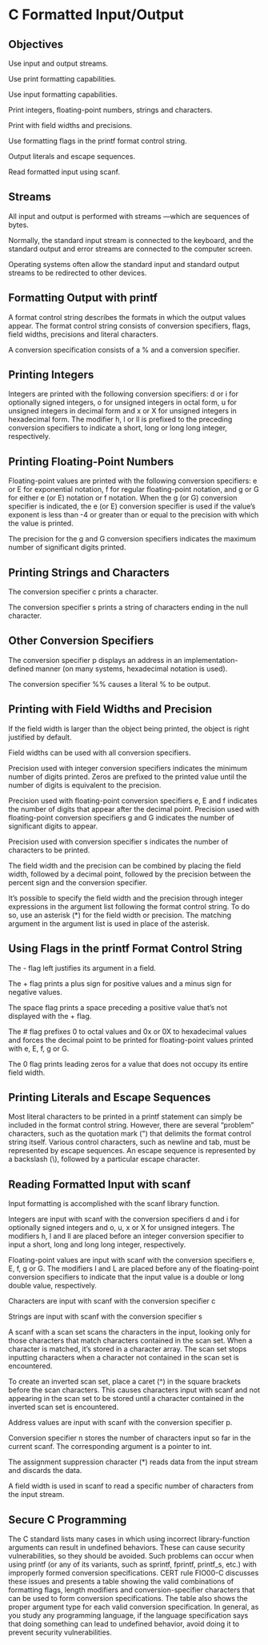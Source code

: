 # C Formatted Input/Output

## Objectives

Use input and output streams. 

Use print formatting capabilities. 

Use input formatting capabilities. 

Print integers, floating-point numbers, strings and characters. 

Print with field widths and precisions. 

Use formatting flags in the printf format control string. 

Output literals and escape sequences.

Read formatted input using scanf.

## Streams

All input and output is performed with streams —which are sequences of bytes. 

Normally, the standard input stream is connected to the keyboard, and the standard output and error streams are connected to the computer screen.

Operating systems often allow the standard input and standard output streams to be redirected to other devices.

## Formatting Output with printf

A format control string describes the formats in which the output values appear. The format control string consists of conversion specifiers, flags, field widths, precisions and literal characters.

A conversion specification consists of a % and a conversion specifier.

## Printing Integers

Integers are printed with the following conversion specifiers: d or i for optionally signed integers, o for unsigned integers in octal form, u for unsigned integers in decimal form and x or X for unsigned integers in hexadecimal form. The modifier h, l or ll is prefixed to the preceding conversion specifiers to indicate a short, long or long long integer, respectively.

## Printing Floating-Point Numbers

Floating-point values are printed with the following conversion specifiers: e or E for exponential notation, f for regular floating-point notation, and g or G for either e (or E) notation or f notation. When the g (or G) conversion specifier is indicated, the e (or E) conversion specifier is used if the value’s exponent is less than -4 or greater than or equal to the precision with which the value is printed.

The precision for the g and G conversion specifiers indicates the maximum number of significant digits printed.

## Printing Strings and Characters

The conversion specifier c prints a character.

The conversion specifier s prints a string of characters ending in the null character. 

## Other Conversion Specifiers

The conversion specifier p displays an address in an implementation-defined manner (on many systems, hexadecimal notation is used). 

The conversion specifier %% causes a literal % to be output. 

## Printing with Field Widths and Precision

If the field width is larger than the object being printed, the object is right justified by default. 

Field widths can be used with all conversion specifiers.

Precision used with integer conversion specifiers indicates the minimum number of digits printed. Zeros are prefixed to the printed value until the number of digits is equivalent to the precision.

Precision used with floating-point conversion specifiers e, E and f indicates the number of digits that appear after the decimal point. Precision used with floating-point conversion specifiers g and G indicates the number of significant digits to appear. 

Precision used with conversion specifier s indicates the number of characters to be printed. 

The field width and the precision can be combined by placing the field width, followed by a decimal point, followed by the precision between the percent sign and the conversion specifier. 

It’s possible to specify the field width and the precision through integer expressions in the argument list following the format control string. To do so, use an asterisk (*) for the field width or precision. The matching argument in the argument list is used in place of the asterisk. 

## Using Flags in the printf Format Control String

The - flag left justifies its argument in a field.

The + flag prints a plus sign for positive values and a minus sign for negative values. 

The space flag prints a space preceding a positive value that’s not displayed with the + flag.

The # flag prefixes 0 to octal values and 0x or 0X to hexadecimal values and forces the decimal point to be printed for floating-point values printed with e, E, f, g or G.

The 0 flag prints leading zeros for a value that does not occupy its entire field width.

## Printing Literals and Escape Sequences

Most literal characters to be printed in a printf statement can simply be included in the format control string. However, there are several “problem” characters, such as the quotation mark (") that delimits the format control string itself. Various control characters, such as newline and tab, must be represented by escape sequences. An escape sequence is represented by a backslash (\\), followed by a particular escape character. 

## Reading Formatted Input with scanf

Input formatting is accomplished with the scanf library function. 

Integers are input with scanf with the conversion specifiers d and i for optionally signed integers and o, u, x or X for unsigned integers. The modifiers h, l and ll are placed before an integer conversion specifier to input a short, long and long long integer, respectively.

Floating-point values are input with scanf with the conversion specifiers e, E, f, g or G. The modifiers l and L are placed before any of the floating-point conversion specifiers to indicate that the input value is a double or long double value, respectively.

 Characters are input with scanf with the conversion specifier c

Strings are input with scanf with the conversion specifier s

A scanf with a scan set scans the characters in the input, looking only for those characters that match characters contained in the scan set. When a character is matched, it’s stored in a character array. The scan set stops inputting characters when a character not contained in the scan set is encountered. 

To create an inverted scan set, place a caret (^) in the square brackets before the scan characters. This causes characters input with scanf and not appearing in the scan set to be stored until a character contained in the inverted scan set is encountered.

Address values are input with scanf with the conversion specifier p.

Conversion specifier n stores the number of characters input so far in the current scanf. The corresponding argument is a pointer to int.

The assignment suppression character (*) reads data from the input stream and discards the data.

A field width is used in scanf to read a specific number of characters from the input stream.

## Secure C Programming

The C standard lists many cases in which using incorrect library-function arguments can result in undefined behaviors. These can cause security vulnerabilities, so they should be avoided. Such problems can occur when using printf (or any of its variants, such as sprintf, fprintf, printf_s, etc.) with improperly formed conversion specifications. CERT rule FIO00-C discusses these issues and presents a table showing the valid combinations of formatting flags, length modifiers and conversion-specifier characters that can be used to form conversion specifications. The table also shows the proper argument type for each valid conversion specification. In general, as you study any programming language, if the language specification says that doing something can lead to undefined behavior, avoid doing it to prevent security vulnerabilities. 